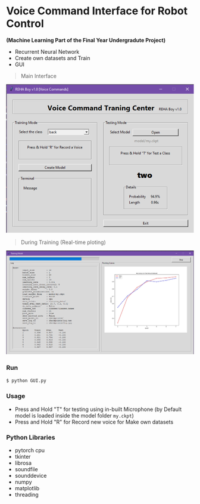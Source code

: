 # Voice Command Interface for Robot Control
**(Machine Learning Part of the Final Year Undergradute Project)**
  - Recurrent Neural Network
  - Create own datasets and Train
  - GUI

> Main Interface

![](https://github.com/chamara96/voice-command-rnn/blob/main/main_gui.png)

> During Training (Real-time ploting)

![](https://github.com/chamara96/voice-command-rnn/blob/main/during_training.png)
  
 ### Run
 ```python
$ python GUI.py
```

### Usage
  - Press and Hold "T" for testing using in-built Microphone (by Default model is loaded inside the model folder `my.ckpt`)
  - Press and Hold "R" for Record new voice for Make own datasets

### Python Libraries
  - pytorch cpu
  - tkinter
  - librosa
  - soundfile
  - sounddevice
  - numpy
  - matplotlib
  - threading

